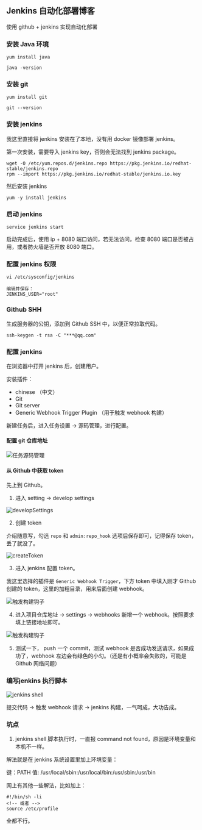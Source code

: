 ## Jenkins 自动化部署博客

使用 github + jenkins 实现自动化部署

### 安装 Java 环境
```shell
yum install java

java -version
```

### 安装 git
```shell
yum install git

git --version
```

### 安装 jenkins
我这里直接将 jenkins 安装在了本地，没有用 docker 镜像部署 jenkins。

第一次安装，需要导入 jenkins key，否则会无法找到 jenkins package。

```shell
wget -O /etc/yum.repos.d/jenkins.repo https://pkg.jenkins.io/redhat-stable/jenkins.repo
rpm --import https://pkg.jenkins.io/redhat-stable/jenkins.io.key
```

然后安装 jenkins 

```shell
yum -y install jenkins
```

### 启动 jenkins
```shell
service jenkins start
```

启动完成后，使用 ip + 8080 端口访问，若无法访问，检查 8080 端口是否被占用，或者防火墙是否开放 8080 端口。

### 配置 jenkins 权限

```shell
vi /etc/sysconfig/jenkins

编辑并保存：
JENKINS_USER="root"
```

### Github SHH
生成服务器的公钥，添加到 Github SSH 中，以便正常拉取代码。

```shell
ssh-keygen -t rsa -C "***@qq.com"
```

### 配置 jenkins
在浏览器中打开 jenkins 后，创建用户。

安装插件：
+ chinese （中文）
+ Git
+ Git server
+ Generic Webhook Trigger Plugin （用于触发 webhook 构建）

新建任务后，进入任务设置 -> 源码管理，进行配置。

#### 配置 git 仓库地址
![任务源码管理](/images/devOps/jenkins-git.png)

#### 从 Github 中获取 token
先上到 Github。

1. 进入 setting -> develop settings

![developSettings](/images/devOps/github-token.png)

2. 创建 token

介绍随意写，勾选 `repo` 和 `admin:repo_hook` 选项后保存即可，记得保存 token，丢了就没了。

![createToken](/images/devOps/github-token2.png)

3. 进入 jenkins 配置 token。

我这里选择的插件是 `Generic Webhook Trigger`，下方 token 中填入刚才 Github 创建的 token，这里的加粗目录，用来后面创建 webhook。

![触发构建钩子](/images/devOps/jenkins-hook2.png)

4. 进入项目仓库地址 -> settings -> webhooks
新增一个 webhook。按照要求填上链接地址即可。

![触发构建钩子](/images/devOps/github-webhook.png)

5. 测试一下， push 一个 commit，测试 webhook 是否成功发送请求，如果成功了，webhook 左边会有绿色的小勾。（还是有小概率会失败的，可能是 Github 网络问题）

### 编写jenkins 执行脚本
![jenkins shell](/images/devOps/jenkins-shell.png)

提交代码 -> 触发 webhook 请求 -> jenkins 构建，一气呵成，大功告成。

### 坑点
1. jenkins shell 脚本执行时，一直报 command not found，原因是环境变量和本机不一样。

解法就是在 jenkins 系统设置里加上环境变量：

键：PATH
值: /usr/local/sbin:/usr/local/bin:/usr/sbin:/usr/bin

网上有其他一些解法，比如加上：
```
#!/bin/sh -li
<!-- 或者 -->
source /etc/profile
```
全都不行。